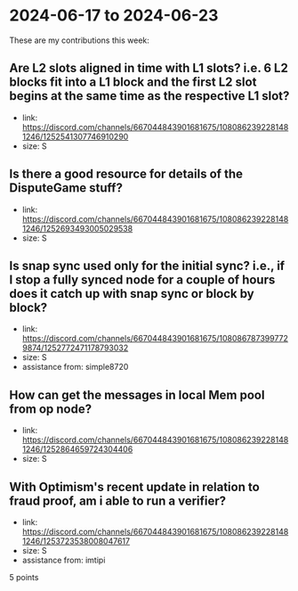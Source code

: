# 2024-06-17 to 2024-06-23

These are my contributions this week:

## Are L2 slots aligned in time with L1 slots? i.e. 6 L2 blocks fit into a L1 block and the first L2 slot begins at the same time as the respective L1 slot?

- link: https://discord.com/channels/667044843901681675/1080862392281481246/1252541307746910290
- size: S

## Is there a good resource for details of the DisputeGame stuff?

- link: https://discord.com/channels/667044843901681675/1080862392281481246/1252693493005029538
- size: S

## Is snap sync used only for the initial sync? i.e., if I stop a fully synced node for a couple of hours does it catch up with snap sync or block by block?

- link: https://discord.com/channels/667044843901681675/1080867873997729874/1252772471178793032
- size: S
- assistance from: simple8720

## How can get the messages in local Mem pool from op node?

- link: https://discord.com/channels/667044843901681675/1080862392281481246/1252864659724304406
- size: S
  
## With Optimism's recent update in relation to fraud proof, am i able to run a verifier?

- link: https://discord.com/channels/667044843901681675/1080862392281481246/1253723538008047617
- size: S
- assistance from: imtipi

5 points
